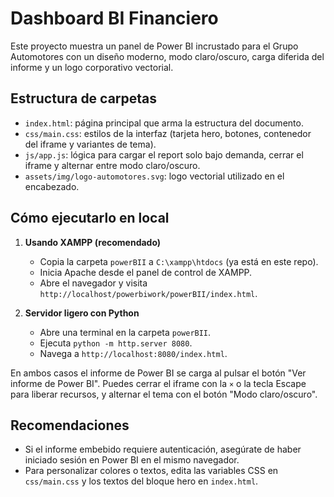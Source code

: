 ﻿# Dashboard BI Financiero

Este proyecto muestra un panel de Power BI incrustado para el Grupo Automotores con un diseño moderno, modo claro/oscuro, carga diferida del informe y un logo corporativo vectorial.

## Estructura de carpetas

- `index.html`: página principal que arma la estructura del documento.
- `css/main.css`: estilos de la interfaz (tarjeta hero, botones, contenedor del iframe y variantes de tema).
- `js/app.js`: lógica para cargar el report solo bajo demanda, cerrar el iframe y alternar entre modo claro/oscuro.
- `assets/img/logo-automotores.svg`: logo vectorial utilizado en el encabezado.

## Cómo ejecutarlo en local

1. **Usando XAMPP (recomendado)**
   - Copia la carpeta `powerBII` a `C:\xampp\htdocs` (ya está en este repo).
   - Inicia Apache desde el panel de control de XAMPP.
   - Abre el navegador y visita `http://localhost/powerbiwork/powerBII/index.html`.

2. **Servidor ligero con Python**
   - Abre una terminal en la carpeta `powerBII`.
   - Ejecuta `python -m http.server 8080`.
   - Navega a `http://localhost:8080/index.html`.

En ambos casos el informe de Power BI se carga al pulsar el botón "Ver informe de Power BI". Puedes cerrar el iframe con la `×` o la tecla Escape para liberar recursos, y alternar el tema con el botón "Modo claro/oscuro".

## Recomendaciones

- Si el informe embebido requiere autenticación, asegúrate de haber iniciado sesión en Power BI en el mismo navegador.
- Para personalizar colores o textos, edita las variables CSS en `css/main.css` y los textos del bloque hero en `index.html`.
